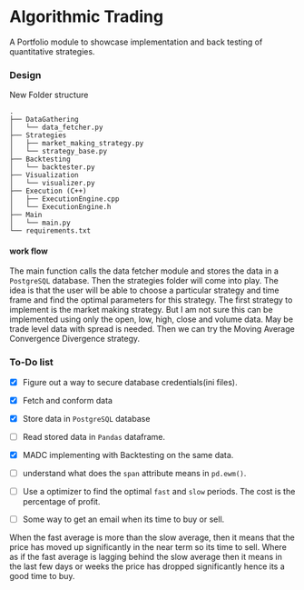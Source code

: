 # Algorithmic Trading
A Portfolio module to showcase implementation and back testing of quantitative strategies.

### Design
New Folder structure
```
.
├── DataGathering
│   └── data_fetcher.py
├── Strategies
│   ├── market_making_strategy.py
│   └── strategy_base.py
├── Backtesting
│   └── backtester.py
├── Visualization
│   └── visualizer.py
├── Execution (C++)
│   ├── ExecutionEngine.cpp
│   └── ExecutionEngine.h
├── Main
│   └── main.py
└── requirements.txt
```
#### work flow
The main function calls the data fetcher module and stores the data in a
`PostgreSQL` database. Then the strategies folder will come into play. The idea
is that the user will be able to choose a particular strategy and time frame and find the optimal parameters for this strategy. The first strategy to implement is the market making strategy. But I am not sure this can be implemented using only the open, low, high, close and volume data. May be trade level data with spread is needed. Then we can try the Moving Average Convergence Divergence strategy.

<!--### Resources
 1. [Link](https://medium.com/codex/algorithmic-trading-with-macd-in-python-1c2769a6ad1b) to Blog article for implementing the MADC algorithm based on exponential averages.-->


### To-Do list
- [x] Figure out a way to secure database credentials(ini files).
- [x] Fetch and conform data
- [x] Store data in `PostgreSQL` database
- [ ] Read stored data in `Pandas` dataframe.
- [x] MADC implementing with Backtesting on the same data.
- [ ] understand what does the `span` attribute means in `pd.ewm()`.
- [ ] Use a optimizer to find the optimal `fast` and `slow` periods. The cost is the percentage of profit.
- [ ] Some way to get an email when its time to buy or sell.


When the fast average is more than the slow average, then it means that the price has moved up significantly in the near term so its time to sell. Where as if the fast average is lagging behind the slow average then it means in the last few days or weeks the price has dropped significantly hence its a good time to buy.


